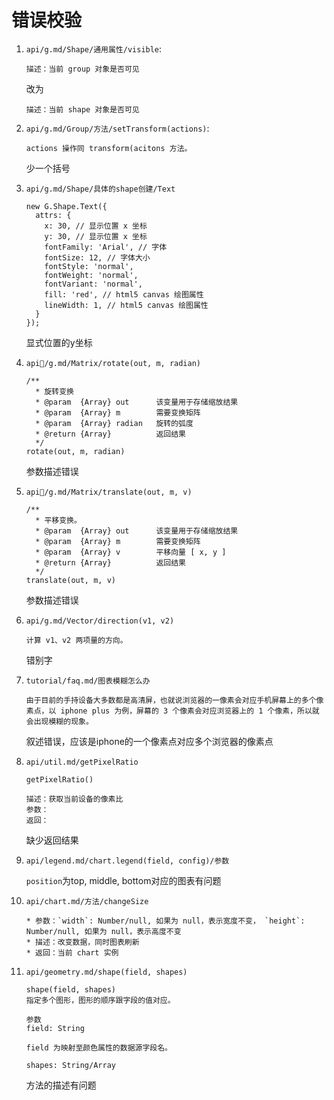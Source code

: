 # 错误校验

1. `api/g.md/Shape/通用属性/visible`: 

    ```
   描述：当前 group 对象是否可见
    ```

   改为

   ```
   描述：当前 shape 对象是否可见
   ```

2. `api/g.md/Group/方法/setTransform(actions)`:

   ```
   actions 操作同 transform(acitons 方法。
   ```

   少一个括号

3. `api/g.md/Shape/具体的shape创建/Text`

   ```
   new G.Shape.Text({
     attrs: {
       x: 30, // 显示位置 x 坐标
       y: 30, // 显示位置 x 坐标
       fontFamily: 'Arial', // 字体
       fontSize: 12, // 字体大小
       fontStyle: 'normal',
       fontWeight: 'normal',
       fontVariant: 'normal',
       fill: 'red', // html5 canvas 绘图属性
       lineWidth: 1, // html5 canvas 绘图属性
     }
   });
   ```

   显式位置的y坐标

4. `api/g.md/Matrix/rotate(out, m, radian)`

   ```
   /**
     * 旋转变换
     * @param  {Array} out      该变量用于存储缩放结果
     * @param  {Array} m        需要变换矩阵
     * @param  {Array} radian   旋转的弧度
     * @return {Array}          返回结果
     */
   rotate(out, m, radian)
   ```

   参数描述错误

5. `api/g.md/Matrix/translate(out, m, v)`

   ```
   /**
     * 平移变换。
     * @param  {Array} out      该变量用于存储缩放结果
     * @param  {Array} m        需要变换矩阵
     * @param  {Array} v        平移向量 [ x, y ]
     * @return {Array}          返回结果
     */
   translate(out, m, v)
   ```

   参数描述错误

6. `api/g.md/Vector/direction(v1, v2)`

   ```
   计算 v1、v2 两项量的方向。
   ```

   错别字

7. `tutorial/faq.md/图表模糊怎么办`

   ```
   由于目前的手持设备大多数都是高清屏，也就说浏览器的一像素会对应手机屏幕上的多个像素点，以 iphone plus 为例，屏幕的 3 个像素会对应浏览器上的 1 个像素，所以就会出现模糊的现象。
   ```

   叙述错误，应该是iphone的一个像素点对应多个浏览器的像素点

8. `api/util.md/getPixelRatio`

   ```
   getPixelRatio()
   
   描述：获取当前设备的像素比
   参数：
   返回：
   ```

   缺少返回结果

9. `api/legend.md/chart.legend(field, config)/参数`

   `position`为top, middle, bottom对应的图表有问题

10. `api/chart.md/方法/changeSize`

    ```
    * 参数：`width`: Number/null, 如果为 null，表示宽度不变， `height`: Number/null, 如果为 null，表示高度不变
    * 描述：改变数据，同时图表刷新
    * 返回：当前 chart 实例
    ```

11. `api/geometry.md/shape(field, shapes)`

    ```
    shape(field, shapes)
    指定多个图形，图形的顺序跟字段的值对应。
    
    参数
    field: String
    
    field 为映射至颜色属性的数据源字段名。
    
    shapes: String/Array
    ```

    方法的描述有问题